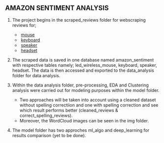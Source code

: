 ## AMAZON SENTIMENT ANALYSIS

1. The project begins in the scraped_reviews folder for webscraping reviews for;
    - &nbsp;[mouse](https://www.amazon.com/%E3%80%90Upgrade%E3%80%91-Wireless-Rechargeable-Portable-Adjustable/product-reviews/B088NDL2G1/ref=cm_cr_getr_d_paging_btm_prev_4?ie=UTF8&reviewerType=all_reviews&sortBy=recent&pageNumber=1)
    - &nbsp;[keyboard](https://www.amazon.com/Klim-KLIM-Chroma-Wireless-USA/product-reviews/B07FLKYRFB/ref=cm_cr_arp_d_viewopt_srt?ie=UTF8&reviewerType=all_reviews&sortBy=recent&pageNumber=1)
    - &nbsp;[speaker](https://www.amazon.com/JBL-Portable-Waterproof-Wireless-Bluetooth/product-reviews/B07HKN3K31/ref=cm_cr_arp_d_viewopt_srt?ie=UTF8&reviewerType=all_reviews&sortBy=recent&pageNumber=1)
    - &nbsp;[headset](https://www.amazon.com/BENGOO-G9000-Controller-Cancelling-Headphones/product-reviews/B01H6GUCCQ/ref=cm_cr_arp_d_viewopt_srt?ie=UTF8&reviewerType=all_reviews&sortBy=recent&pageNumber=1)

2. The scraped data is saved in one database named amazon_sentiment with respective tables namely; led_wireless_mouse, keyboard, speaker, headset. The data is then accessed and exported to the data_analysis folder for data analysis.

3. Within the data analysis folder, pre-processing, EDA and Clustering analysis were carried out for modeling purposes within the model folder. 
    - Two approaches will be taken into account using a cleaned dataset without spelling correctiion and one with spelling correction and see which result performs better (cleaned_reviews & correct_spelling_reviews). 
    - Moreover, the WordCloud images can be seen in the img folder.

4. The model folder has two approches ml_algo and deep_learning for results comparison (yet to be done). 